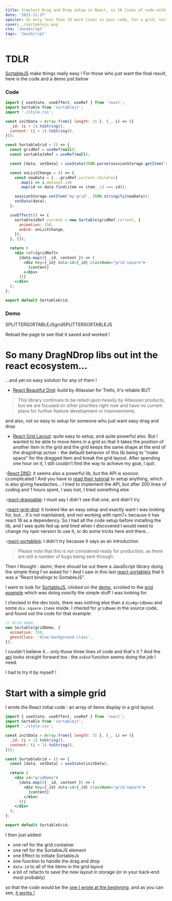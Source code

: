 ```yaml
---
title: Simplest Drag and Drop setup in React, in 10 lines of code with SortableJS
date: '2021-11-27'
spoiler: In only less than 10 more lines in your code, for a grid, sortable tree, multi-column...
cover: ./sortablejs.png
cta: 'JavaScript'
tags: 'JavaScript'
---
```


# TDLR

[SortableJS](https://github.com/SortableJS/Sortable) make things really easy !
For those who just want the final result, here is the code and a demo just below

### Code

```jsx
import { useState, useEffect, useRef } from 'react';
import Sortable from 'sortablejs';
import './style.css';

const initData = Array.from({ length: 15 }, (_, i) => ({
  _id: (i + 1).toString(),
  content: (i + 1).toString(),
}));

const SortableGrid = () => {
  const gridRef = useRef(null);
  const sortableJsRef = useRef(null);

  const [data, setData] = useState(JSON.parse(sessionStorage.getItem('my-grid')) || initData);

  const onListChange = () => {
    const newData = [...gridRef.current.children]
      .map(i => i.dataset.id)
      .map(id => data.find(item => item._id === id));

    sessionStorage.setItem('my-grid', JSON.stringify(newData));
    setData(data);
  };

  useEffect(() => {
    sortableJsRef.current = new Sortable(gridRef.current, {
      animation: 150,
      onEnd: onListChange,
    });
  }, []);

  return (
    <div ref={gridRef}>
      {data.map(({ _id, content }) => (
        <div key={_id} data-id={_id} className="grid-square">
          {content}
        </div>
      ))}
    </div>
  );
};

export default SortableGrid;
```

### Demo

SPLITTERSORTABLEJSgridSPLITTERSORTABLEJS

Reload the page to see that it saved and worked !

# So many DragNDrop libs out int the react ecosystem...

...and yet no easy solution for any of them !

- [React Beautiful Dnd](https://github.com/atlassian/react-beautiful-dnd): build by Atlassian for Trello, it's reliable BUT

> This library continues to be relied upon heavily by Atlassian products, but we are focused on other priorities right now and have no current plans for further feature development or improvements.

and also, not so easy to setup for someone who just want easy drag and drop

- [React Grid Layout](https://github.com/react-grid-layout/react-grid-layout): quite easy to setup, and quite powerful also. But I wanted to be able to move items in a grid so that it takes the position of another item in the grid and the grid keeps the same shape at the end of the drag/drop action - the defauilt behavior of this lib being to "make space" for the dragged item and break the grid layout. After spending one hour on it, I still couldn't find the way to achieve my goal, I quit.

-[React DND](https://react-dnd.github.io/react-dnd/about): it seems also a powerful lib, but the API is sooooo ccomplicated ! And you have to [read their tutorial](https://react-dnd.github.io/react-dnd/docs/tutorial) to setup anything, which is also giving headaches... I tried to implement the API, but after 200 lines of coding and 1 hours spent, I was lost, I tried something else

-[react-draggable](https://www.npmjs.com/package/react-draggable): I must say I didn't see that one, and didn't try.

-[react-grid-dnd](https://github.com/bmcmahen/react-grid-dnd): it looked like an easy setup and exactly want I was looking for, but... it's not maintained, and not working with npm7+ because it has react 16 as a dependency. So I had all the code setup before installing the lib, and I was quite fed up and tired when I discovered I would need to change my npm version to use it, or do some tricks here and there...

-[react-sortablejs](https://github.com/SortableJS/react-sortablejs): I didn't try because it says as an introduction

> Please note that this is not considered ready for production, as there are still a number of bugs being sent through.

Then I thought : damn, there _should_ be out there a JavaScript library doing the simple thing I've asked for ! And I saw in this last [react-sortablejs](https://github.com/SortableJS/react-sortablejs) that it was a "React bindings to SortableJS".

I went to look for [SortableJS](https://github.com/SortableJS/Sortable), clicked on the [demo](https://sortablejs.github.io/Sortable/), scrolled to the [grid example](http://sortablejs.github.io/Sortable/#grid) which was doing _exactly_ the simple stuff I was looking for.

I checked in the dev tools, there was nothing else than a `div#gridDemo` and some `div.square-items` inside. I checkd for `gridDemo` in the source code, and found out the code for that example:

```jsx
// Grid demo
new Sortable(gridDemo, {
  animation: 150,
  ghostClass: 'blue-background-class',
});
```

I couldn't believe it... only those three lines of code and that's it ?
And the [api](https://github.com/SortableJS/Sortable#options) looks straight forward too : the `onEnd` function seems doing the job I need.

I had to try it by myself !

# Start with a simple grid

I wrote the React initial code : an array of items display in a grid layout.

```jsx
import { useState, useEffect, useRef } from 'react';
import Sortable from 'sortablejs';
import './style.css';

const initData = Array.from({ length: 15 }, (_, i) => ({
  _id: (i + 1).toString(),
  content: (i + 1).toString(),
}));

const SortableGrid = () => {
  const [data, setData] = useState(initData);

  return (
    <div id="gridDemo">
      {data.map(({ _id, content }) => (
        <div key={_id} data-id={_id} className="grid-square">
          {content}
        </div>
      ))}
    </div>
  );
};

export default SortableGrid;
```

I then just added:

- one ref for the grid container
- one ref for the SortableJS element
- one Effect to initiate SortableJs
- one function to handle the drag and drop
- `data-id` to all of the items in the grid layout
- a bit of refacto to save the new layout in storage (or in your back-end most probably)

so that the code would be the [one I wrote at the beginning](#code), and as you can see, [it works !](#demo)
